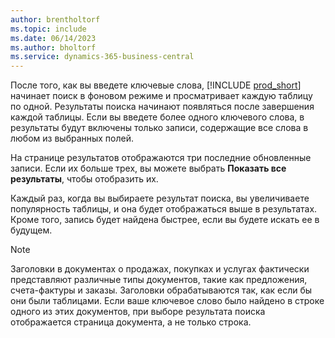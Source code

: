 ```yaml
---
author: brentholtorf
ms.topic: include
ms.date: 06/14/2023
ms.author: bholtorf
ms.service: dynamics-365-business-central
---
```


После того, как вы введете ключевые слова, [!INCLUDE [prod_short](prod_short.md)] начинает поиск в фоновом режиме и просматривает каждую таблицу по одной. Результаты поиска начинают появляться после завершения каждой таблицы. Если вы введете более одного ключевого слова, в результаты будут включены только записи, содержащие все слова в любом из выбранных полей.

На странице результатов отображаются три последние обновленные записи. Если их больше трех, вы можете выбрать **Показать все результаты**, чтобы отобразить их.

Каждый раз, когда вы выбираете результат поиска, вы увеличиваете популярность таблицы, и она будет отображаться выше в результатах. Кроме того, запись будет найдена быстрее, если вы будете искать ее в будущем.

> [!NOTE]
> Заголовки в документах о продажах, покупках и услугах фактически представляют различные типы документов, такие как предложения, счета-фактуры и заказы. Заголовки обрабатываются так, как если бы они были таблицами. Если ваше ключевое слово было найдено в строке одного из этих документов, при выборе результата поиска отображается страница документа, а не только строка.